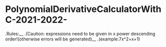 # PolynomialDerivativeCalculatorWithC-2021-2022-
.Rules:__
.(Caution: expressions need to be given in x power descending order!(otherwise errors will be generated)__
.(example:7x^2+x+1)
